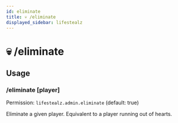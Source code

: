 ```yaml
---
id: eliminate
title: 💀 /eliminate
displayed_sidebar: lifestealz
---
```


# 💀 /eliminate

## Usage

### /eliminate \[player]

Permission: `lifestealz.admin.eliminate` (default: true)

Eliminate a given player. Equivalent to a player running out of hearts.
